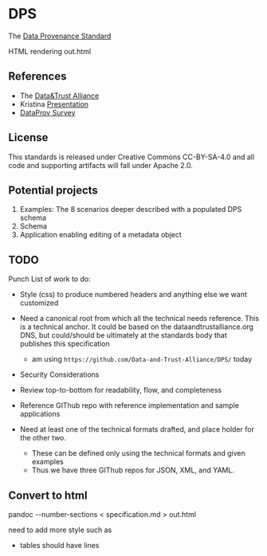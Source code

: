 # DPS

The [Data Provenance Standard](https://github.com/Data-and-Trust-Alliance/DPS/blob/main/specification.md)

HTML rendering out.html

## References

- The [Data&Trust Alliance](https://dataandtrustalliance.org/)
- Kristina [Presentation](https://dataandtrustalliance.org/our-initiatives/data-provenance-standards#review)
- [DataProv Survey](https://bit.ly/DataProvSurvey)

## License

This standards is released under Creative Commons CC-BY-SA-4.0 and all code and supporting artifacts will fall under Apache 2.0.

## Potential projects

1. Examples: The 8 scenarios deeper described with a populated DPS schema
2. Schema
3. Application enabling editing of a metadata object

## TODO

Punch List of work to do:

- Style (css) to produce numbered headers and anything else we want customized
- Need a canonical root from which all the technical needs reference. This is a technical anchor. It could be based on the dataandtrustalliance.org DNS, but could/should be ultimately at the standards body that publishes this specification
  - am using `https://github.com/Data-and-Trust-Alliance/DPS/` today
- Security Considerations
- Review top-to-bottom for readability, flow, and completeness

- Reference GIThub repo with reference implementation and sample applications
- Need at least one of the technical formats drafted, and place holder for the other two. 
  - These can be defined only using the technical formats and given examples
  - Thus we have three GIThub repos for JSON, XML, and YAML. 

## Convert to html

pandoc --number-sections < specification.md > out.html

need to add more style such as
- tables should have lines
